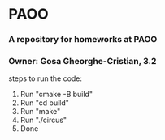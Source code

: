 # PAOO
### A repository for homeworks at PAOO
### Owner: Gosa Gheorghe-Cristian, 3.2

steps to run the code:
1. Run "cmake -B build"
2. Run "cd build"
3. Run "make"
4. Run "./circus"
5. Done